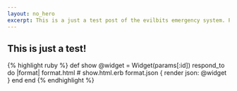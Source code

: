 ```yaml
---
layout: no_hero
excerpt: This is a just a test post of the evilbits emergency system. Please stand by...
---
```

## This is just a test!




{% highlight ruby %}
def show
  @widget = Widget(params[:id])
  respond_to do |format|
    format.html # show.html.erb
    format.json { render json: @widget }
  end
end
{% endhighlight %}
